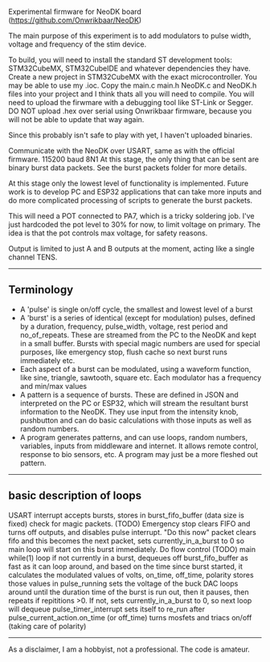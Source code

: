 Experimental firmware for NeoDK board (https://github.com/Onwrikbaar/NeoDK)

The main purpose of this experiment is to add modulators to pulse width, voltage and frequency of the stim device.

To build, you will need to install the standard ST development tools: STM32CubeMX, STM32CubeIDE and whatever dependencies they have. Create a new project in STM32CubeMX with the exact microcontroller. You may be able to use my .ioc.  Copy the main.c main.h NeoDK.c and NeoDK.h files into your project and I think thats all you will need to compile. You will need to upload the firwmare with a debugging tool like ST-Link or Segger. DO NOT upload .hex over serial using Onwrikbaar firmware, because you will not be able to update that way again.

Since this probably isn't safe to play with yet, I haven't uploaded binaries.

Communicate with the NeoDK over USART, same as with the official firmware. 115200 baud 8N1
At this stage, the only thing that can be sent are binary burst data packets. See the burst packets folder for more details.

At this stage only the lowest level of functionality is implemented. Future work is to develop PC and ESP32 applications that can take more inputs and do more complicated processing of scripts to generate the burst packets.

This will need a POT connected to PA7, which is a tricky soldering job. I've just hardcoded the pot level to 30% for now, to limit voltage on primary. The idea is that the pot controls max voltage, for safety reasons.

Output is limited to just A and B outputs at the moment, acting like a single channel TENS.

-------------
Terminology
-------------
 * A 'pulse' is single on/off cycle, the smallest and lowest level of a burst
 * A 'burst' is a series of identical (except for modulation) pulses, defined by a duration, frequency, pulse_width, voltage, rest period and no_of_repeats. These are streamed from the PC to the NeoDK and kept in a small buffer. Bursts with special magic numbers are used for special purposes, like emergency stop, flush cache so next burst runs immediately etc.
 * Each aspect of a burst can be modulated, using a waveform function, like sine, triangle, sawtooth, square etc. Each modulator has a frequency and min/max values
 * A pattern is a sequence of bursts. These are defined in JSON and interpreted on the PC or ESP32, which will stream the resultant burst information to the NeoDK. They use input from the intensity knob, pushbutton and can do basic calculations with those inputs as well as random numbers.
 * A program generates patterns, and can use loops, random numbers, variables, inputs from middleware and internet. It allows remote control, response to bio sensors, etc. A program may just be a more fleshed out pattern.



---------------------------
basic description of loops
---------------------------
USART interrupt 
	accepts bursts, stores in burst_fifo_buffer (data size is fixed)
	check for magic packets. (TODO)
		Emergency stop clears FIFO and turns off outputs, and disables pulse interrupt. 
		"Do this now" packet clears fifo and this becomes the next packet, sets currently_in_a_burst to 0 so main loop will start on this burst immediately.
	Do flow control (TODO)
main while(1) loop 
	if not currently in a burst, dequeues off burst_fifo_buffer 
	as fast as it can loop around, and based on the time since burst started, it calculates the modulated values of volts, on_time, off_time, polarity 
  stores those values in pulse_running
  sets the voltage of the buck DAC
	loops around until the duration time of the burst is run out, then it pauses, then repeats if repititions >0. If not, sets currently_in_a_burst to 0, so next loop will dequeue 
pulse_timer_interrupt
	sets itself to re_run after pulse_current_action.on_time (or off_time)
	turns mosfets and triacs on/off (taking care of polarity)

-----------------------------

As a disclaimer, I am a hobbyist, not a professional. The code is amateur.
